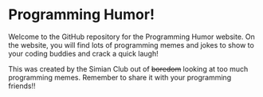 # Programming Humor!

Welcome to the GitHub repository for the Programming Humor website. On the website, you will find lots of programming memes and jokes to show to your coding buddies and crack a quick laugh!

This was created by the Simian Club out of ~~boredom~~ looking at too much programming memes. Remember to share it with your programming friends!!
